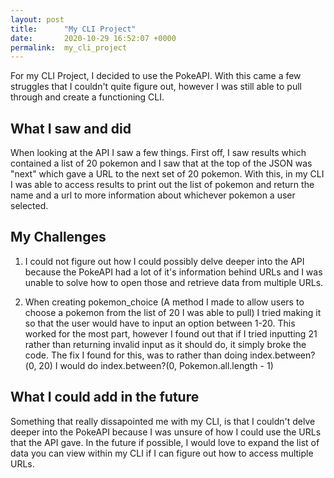 ```yaml
---
layout: post
title:      "My CLI Project"
date:       2020-10-29 16:52:07 +0000
permalink:  my_cli_project
---
```



For my CLI Project, I decided to use the PokeAPI. With this came a few struggles that I couldn't quite figure out, however I was still able to pull through and create a functioning CLI.

## What I saw and did

When looking at the API I saw a few things. First off, I saw results which contained a list of 20 pokemon and I saw that at the top of the JSON was "next" which gave a URL to the next set of 20 pokemon. With this, in my CLI I was able to access results to print out the list of pokemon and return the name and a url to more information about whichever pokemon a user selected.

## My Challenges
1. I could not figure out how I could possibly delve deeper into the API because the PokeAPI had a lot of it's information behind URLs and I was unable to solve how to open those and retrieve data from multiple URLs.

2. When creating pokemon_choice (A method I made to allow users to choose a pokemon from the list of 20 I was able to pull) I tried making it so that the user would have to input an option between 1-20. This worked for the most part, however I found out that if I tried inputting 21 rather than returning invalid input as it should do, it simply broke the code. The fix I found for this, was to rather than doing index.between?(0, 20) I would do index.between?(0, Pokemon.all.length - 1)

## What I could add in the future
Something that really dissapointed me with my CLI, is that I couldn't delve deeper into the PokeAPI because I was unsure of how I could use the URLs that the API gave. In the future if possible, I would love to expand the list of data you can view within my CLI if I can figure out how to access multiple URLs.


